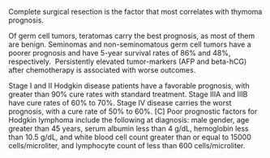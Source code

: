 Complete surgical resection is the factor that most correlates with thymoma prognosis.

Of germ cell tumors, teratomas carry the best prognosis, as most of them are benign. Seminomas and non-seminomatous germ cell tumors have a poorer prognosis and have 5-year survival rates of 86% and 48%, respectively.  Persistently elevated tumor-markers (AFP and beta-hCG) after chemotherapy is associated with worse outcomes.

Stage I and II Hodgkin disease patients have a favorable prognosis, with greater than 90% cure rates with standard treatment. Stage IIIA and IIIB have cure rates of 60% to 70%. Stage IV disease carries the worst prognosis, with a cure rate of 50% to 60%. [C] Poor prognostic factors for Hodgkin lymphoma include the following at diagnosis: male gender, age greater than 45 years, serum albumin less than 4 g/dL, hemoglobin less than 10.5 g/dL, and white blood cell count greater than or equal to 15000 cells/microliter, and lymphocyte count of less than 600 cells/microliter.